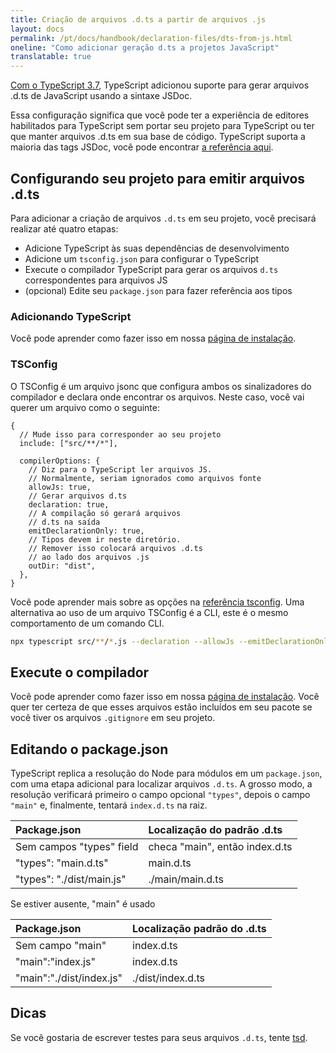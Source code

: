 ```yaml
---
title: Criação de arquivos .d.ts a partir de arquivos .js
layout: docs
permalink: /pt/docs/handbook/declaration-files/dts-from-js.html
oneline: "Como adicionar geração d.ts a projetos JavaScript"
translatable: true
---
```


[Com o TypeScript 3.7](/docs/handbook/release-notes/typescript-3-7.html#--declaration-and---allowjs),
TypeScript adicionou suporte para gerar arquivos .d.ts de JavaScript usando a sintaxe JSDoc.

Essa configuração significa que você pode ter a experiência de editores habilitados para TypeScript sem portar seu projeto para TypeScript ou ter que manter arquivos .d.ts em sua base de código.
TypeScript suporta a maioria das tags JSDoc, você pode encontrar [a referência aqui](/docs/handbook/type-checking-javascript-files.html#supported-jsdoc).

## Configurando seu projeto para emitir arquivos .d.ts

Para adicionar a criação de arquivos `.d.ts` em seu projeto, você precisará realizar até quatro etapas:

- Adicione TypeScript às suas dependências de desenvolvimento
- Adicione um `tsconfig.json` para configurar o TypeScript
- Execute o compilador TypeScript para gerar os arquivos `d.ts` correspondentes para arquivos JS
- (opcional) Edite seu `package.json` para fazer referência aos tipos

### Adicionando TypeScript

Você pode aprender como fazer isso em nossa [página de instalação](/download).

### TSConfig

O TSConfig é um arquivo jsonc que configura ambos os sinalizadores do compilador e declara onde encontrar os arquivos.
Neste caso, você vai querer um arquivo como o seguinte:

```json5
{
  // Mude isso para corresponder ao seu projeto
  include: ["src/**/*"],

  compilerOptions: {
    // Diz para o TypeScript ler arquivos JS.
    // Normalmente, seriam ignorados como arquivos fonte
    allowJs: true,
    // Gerar arquivos d.ts
    declaration: true,
    // A compilação só gerará arquivos
    // d.ts na saída
    emitDeclarationOnly: true,
    // Tipos devem ir neste diretório.
    // Remover isso colocará arquivos .d.ts
    // ao lado dos arquivos .js
    outDir: "dist",
  },
}
```

Você pode aprender mais sobre as opções na [referência tsconfig](/reference).
Uma alternativa ao uso de um arquivo TSConfig é a CLI, este é o mesmo comportamento de um comando CLI.

```sh
npx typescript src/**/*.js --declaration --allowJs --emitDeclarationOnly --outDir types
```

## Execute o compilador

Você pode aprender como fazer isso em nossa [página de instalação](/download).
Você quer ter certeza de que esses arquivos estão incluídos em seu pacote se você tiver os arquivos `.gitignore` em seu projeto.

## Editando o package.json

TypeScript replica a resolução do Node para módulos em um `package.json`, com uma etapa adicional para localizar arquivos `.d.ts`.
A grosso modo, a resolução verificará primeiro o campo opcional `"types"`, depois o campo `"main"` e, finalmente, tentará `index.d.ts` na raiz.

| Package.json              | Localização do padrão .d.ts    |
| :------------------------ | :----------------------------- |
| Sem campos "types" field  | checa "main", então index.d.ts |
| "types": "main.d.ts"      | main.d.ts                      |
| "types": "./dist/main.js" | ./main/main.d.ts               |

Se estiver ausente, "main" é usado

| Package.json             | Localização padrão do .d.ts |
| :----------------------- | :-------------------------- |
| Sem campo "main"         | index.d.ts                  |
| "main":"index.js"        | index.d.ts                  |
| "main":"./dist/index.js" | ./dist/index.d.ts           |

## Dicas

Se você gostaria de escrever testes para seus arquivos `.d.ts`, tente [tsd](https://github.com/SamVerschueren/tsd).
